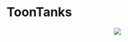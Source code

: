 # ToonTanks

<p align="center">
<img src="https://media.giphy.com/media/LjhdLgDMRDPyNVOfEb/giphy.gif">
</p>
